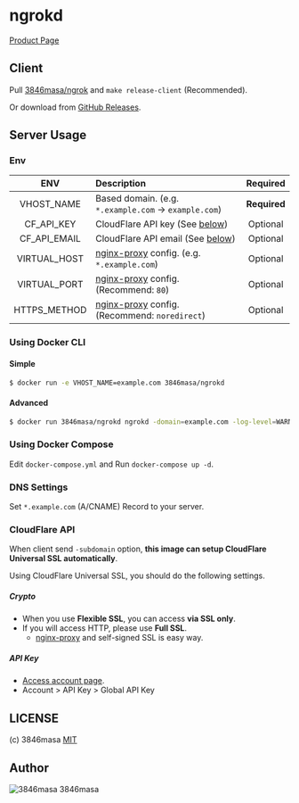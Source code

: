 # ngrokd

[Product Page](https://github.com/inconshreveable/ngrok)

## Client
Pull [3846masa/ngrok] and `make release-client` (Recommended).

Or download from [GitHub Releases](https://github.com/3846masa/ngrok/releases).

[3846masa/ngrok]: https://github.com/3846masa/ngrok

## Server Usage
### Env
|     ENV      | Description                                           |   Required   |
|:------------:|:------------------------------------------------------|:------------:|
|  VHOST_NAME  | Based domain. (e.g. `*.example.com` -> `example.com`) | **Required** |
|  CF_API_KEY  | CloudFlare API key (See [below][cf-api])              |   Optional   |
| CF_API_EMAIL | CloudFlare API email (See [below][cf-api])            |   Optional   |
| VIRTUAL_HOST | [nginx-proxy] config. (e.g. `*.example.com`)          |   Optional   |
| VIRTUAL_PORT | [nginx-proxy] config. (Recommend: `80`)               |   Optional   |
| HTTPS_METHOD | [nginx-proxy] config. (Recommend: `noredirect`)       |   Optional   |

[nginx-proxy]: https://github.com/jwilder/nginx-proxy
[cf-api]: #cloudflare-api

### Using Docker CLI
#### Simple
```bash
$ docker run -e VHOST_NAME=example.com 3846masa/ngrokd
```
#### Advanced
```bash
$ docker run 3846masa/ngrokd ngrokd -domain=example.com -log-level=WARNING [...opts]
```

### Using Docker Compose
Edit `docker-compose.yml` and Run `docker-compose up -d`.

### DNS Settings
Set `*.example.com` (A/CNAME) Record to your server.

### CloudFlare API
When client send `-subdomain` option, **this image can setup CloudFlare Universal SSL automatically**.

Using CloudFlare Universal SSL, you should do the following settings.

##### Crypto
- When you use **Flexible SSL**, you can access **via SSL only**.
- If you will access HTTP, please use **Full SSL**.
  - [nginx-proxy] and self-signed SSL is easy way.
##### API Key
- [Access account page][cf-account].
- Account > API Key > Global API Key

[cf-account]: https://www.cloudflare.com/a/account


## LICENSE
(c) 3846masa [MIT](./LICENSE)

## Author
![3846masa][3846masa] 3846masa

[3846masa]: http://gravatar.com/avatar/cfeae69aae4f4fc102960f01d35d2d86?s=25
